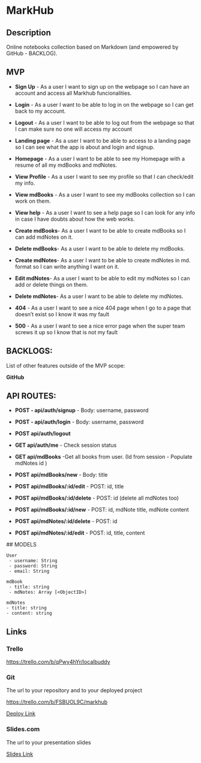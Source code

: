 # MarkHub

## Description

Online notebooks collection based on Markdown (and empowered by GitHub - BACKLOG).



 ## MVP

 - **Sign Up** - As a user I want to sign up on the webpage so I can have an account and access all Markhub funcionalities. 
 - **Login** - As a user I want to be able to log in on the webpage so I can get back to my account.
 - **Logout** - As a user I want to be able to log out from the webpage so that I can make sure no one will access my account



 - **Landing page** - As a user I want to be able to access to a landing page so I can see what the app is about and login and signup.
 - **Homepage** - As a user I want to be able to see my Homepage with a resume of all my mdBooks and mdNotes.
 - **View Profile** - As a user I want to see my profile so that I can check/edit my info.
 - **View mdBooks** - As a user I want to see my mdBooks collection so I can work on them.
- **View help** - As a user I want to see a help page so I can look for any info in case I have doubts about how the web works.



 - **Create mdBooks**- As a user I want to be able to create mdBooks so I can add mdNotes on it. 
 - **Delete mdBooks**- As a user I want to be able to delete my mdBooks.
 - **Create mdNotes**- As a user I want to be able to create mdNotes in md. format so I can write anything I want on it. 
 - **Edit mdNotes**- As a user I want to be able to edit my mdNotes so I can add or delete things on them. 
 - **Delete mdNotes**- As a user I want to be able to delete my mdNotes.



 - **404** - As a user I want to see a nice 404 page when I go to a page that doesn’t exist so I know it was my fault 
- **500** - As a user I want to see a nice error page when the super team screws it up so I know that is not my fault



## BACKLOGS:

List of other features outside of the MVP scope:



**GitHub**



## API ROUTES:

+ **POST - api/auth/signup** - Body: username, password 
+ **POST - api/auth/login** - Body: username, password
+ **POST api/auth/logout**

+ **GET api/auth/me** - Check session status



+ **GET api/mdBooks** -Get all books from user. (Id from session - Populate mdNotes id ) 
+ **POST api/mdBooks/new** - Body: title
+ **POST api/mdBooks/:id/edit** - POST: id, title
+ **POST api/mdBooks/:id/delete** - POST: id (delete all mdNotes too)



+ **POST api/mdBooks/:id/new** - POST: id, mdNote title, mdNote content

+ **POST api/mdNotes/:id/delete** - POST: id

+ **POST api/mdNotes/:id/edit** - POST: id, title, content

  

## MODELS

```
User
 - username: String
 - password: String
 - email: String
```

```
mdBook
 - title: string
 - mdNotes: Array [<ObjectID>]
```

```
mdNotes
- title: string
- content: string
```



## Links

### Trello

https://trello.com/b/qPwy4hYr/localbuddy

### Git

The url to your repository and to your deployed project

https://trello.com/b/FSBUOL9C/markhub

[Deploy Link](http://heroku.com)

### Slides.com

The url to your presentation slides

[Slides Link](http://slides.com)



